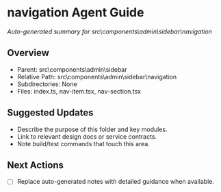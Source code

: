 ﻿# navigation Agent Guide
*Auto-generated summary for src\components\admin\sidebar\navigation*

## Overview
- Parent: src\components\admin\sidebar
- Relative Path: src\components\admin\sidebar\navigation
- Subdirectories: None
- Files: index.ts, nav-item.tsx, nav-section.tsx

## Suggested Updates
- Describe the purpose of this folder and key modules.
- Link to relevant design docs or service contracts.
- Note build/test commands that touch this area.

## Next Actions
- [ ] Replace auto-generated notes with detailed guidance when available.
